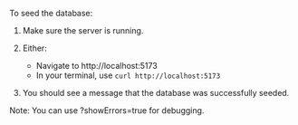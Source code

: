 To seed the database:

1. Make sure the server is running. 

2. Either:
    - Navigate to http://localhost:5173
    - In your terminal, use `curl http://localhost:5173`

3. You should see a message that the database was successfully seeded.

Note: You can use ?showErrors=true for debugging. 